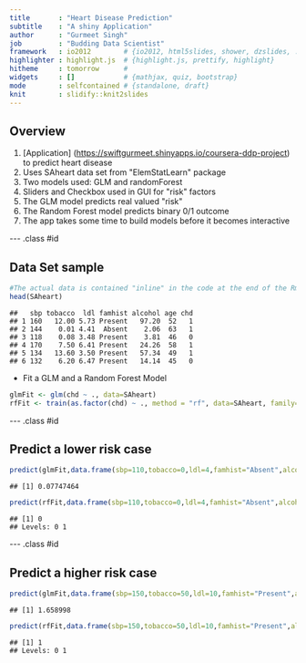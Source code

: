 ```yaml
---
title       : "Heart Disease Prediction"
subtitle    : "A shiny Application"
author      : "Gurmeet Singh"
job         : "Budding Data Scientist"
framework   : io2012        # {io2012, html5slides, shower, dzslides, ...}
highlighter : highlight.js  # {highlight.js, prettify, highlight}
hitheme     : tomorrow      # 
widgets     : []            # {mathjax, quiz, bootstrap}
mode        : selfcontained # {standalone, draft}
knit        : slidify::knit2slides
---
```


## Overview

1. [Application] (https://swiftgurmeet.shinyapps.io/coursera-ddp-project) to predict heart disease
2. Uses SAheart data set from "ElemStatLearn" package
3. Two models used: GLM and randomForest
4. Sliders and Checkbox used in GUI for "risk" factors
5. The GLM model predicts real valued "risk"
6. The Random Forest model predicts binary 0/1 outcome
7. The app takes some time to build models before it becomes interactive

--- .class #id 

## Data Set sample




```r
#The actual data is contained "inline" in the code at the end of the Rmd file.
head(SAheart)
```

```
##   sbp tobacco  ldl famhist alcohol age chd
## 1 160   12.00 5.73 Present   97.20  52   1
## 2 144    0.01 4.41  Absent    2.06  63   1
## 3 118    0.08 3.48 Present    3.81  46   0
## 4 170    7.50 6.41 Present   24.26  58   1
## 5 134   13.60 3.50 Present   57.34  49   1
## 6 132    6.20 6.47 Present   14.14  45   0
```
-  Fit a GLM and a Random Forest Model

```r
glmFit <- glm(chd ~ ., data=SAheart)
rfFit <- train(as.factor(chd) ~ ., method = "rf", data=SAheart, family="binomial")
```

--- .class #id 

## Predict a lower risk case

```r
predict(glmFit,data.frame(sbp=110,tobacco=0,ldl=4,famhist="Absent",alcohol=0,age=30))[[1]]
```

```
## [1] 0.07747464
```

```r
predict(rfFit,data.frame(sbp=110,tobacco=0,ldl=4,famhist="Absent",alcohol=0,age=30))[[1]]
```

```
## [1] 0
## Levels: 0 1
```


--- .class #id 

## Predict a higher risk case

```r
predict(glmFit,data.frame(sbp=150,tobacco=50,ldl=10,famhist="Present",alcohol=50,age=80))[[1]]
```

```
## [1] 1.658998
```

```r
predict(rfFit,data.frame(sbp=150,tobacco=50,ldl=10,famhist="Present",alcohol=50,age=80))[[1]]
```

```
## [1] 1
## Levels: 0 1
```





